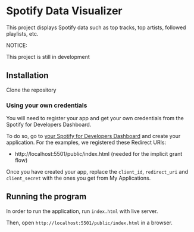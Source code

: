 # Spotify Data Visualizer

This project displays Spotify data such as top tracks, top artists, followed playlists, etc.

NOTICE:

This project is still in development

## Installation

Clone the repository

### Using your own credentials
You will need to register your app and get your own credentials from the Spotify for Developers Dashboard.

To do so, go to [your Spotify for Developers Dashboard](https://beta.developer.spotify.com/dashboard) and create your application. For the examples, we registered these Redirect URIs:

* http://localhost:5501/public/index.html (needed for the implicit grant flow)

Once you have created your app, replace the `client_id`, `redirect_uri` and `client_secret` with the ones you get from My Applications.

## Running the program
In order to run the application, run `index.html` with live server.

Then, open `http://localhost:5501/public/index.html` in a browser.

